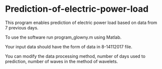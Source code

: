 # Prediction-of-electric-power-load

This program enables prediction of electric power load based on data from 7 previous days.

To use the software run program_glowny.m using Matlab.

Your input data should have the form of data in 8-14112017 file.

You can modify the data processing method, number of days used to prediction, number of waves in the method of wavelets.
